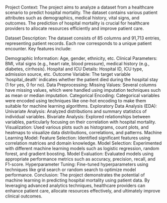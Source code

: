 Project Context:
The project aims to analyze a dataset from a healthcare scenario to predict hospital mortality. The dataset contains various patient attributes such as demographics, medical history, vital signs, and outcomes. The prediction of hospital mortality is crucial for healthcare providers to allocate resources efficiently and improve patient care.

Dataset Description:
The dataset consists of 85 columns and 91,713 entries, representing patient records. Each row corresponds to a unique patient encounter. Key features include:

Demographic Information: Age, gender, ethnicity, etc.
Clinical Parameters: BMI, vital signs (e.g., heart rate, blood pressure), medical history (e.g., diabetes, cirrhosis).
Hospital and ICU Details: Hospital ID, ICU type, admission source, etc.
Outcome Variable: The target variable 'hospital_death' indicates whether the patient died during the hospital stay (1 for yes, 0 for no).
Data Preprocessing:
Missing Values: Several columns have missing values, which were handled using imputation techniques such as mean or median imputation.
Categorical Encoding: Categorical variables were encoded using techniques like one-hot encoding to make them suitable for machine learning algorithms.
Exploratory Data Analysis (EDA):
Univariate Analysis: Analyzed distributions and summary statistics of individual variables.
Bivariate Analysis: Explored relationships between variables, particularly focusing on their correlation with hospital mortality.
Visualization: Used various plots such as histograms, count plots, and heatmaps to visualize data distributions, correlations, and patterns.
Machine Learning Model:
Feature Selection: Identified significant features using correlation matrices and domain knowledge.
Model Selection: Experimented with different machine learning models such as logistic regression, random forest, and gradient boosting.
Model Evaluation: Evaluated models using appropriate performance metrics such as accuracy, precision, recall, and F1-score.
Hyperparameter Tuning: Fine-tuned hyperparameters using techniques like grid search or random search to optimize model performance.
Conclusion:
The project demonstrates the potential of machine learning in predicting hospital mortality using patient data. By leveraging advanced analytics techniques, healthcare providers can enhance patient care, allocate resources effectively, and ultimately improve clinical outcomes.
